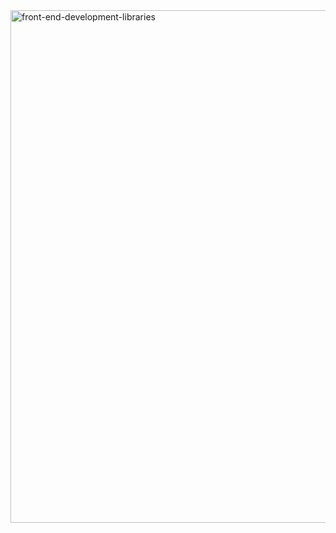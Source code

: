 <img width="1221" height="820" alt="front-end-development-libraries" src="https://github.com/user-attachments/assets/82c84c49-0769-49aa-ad16-dc94a0c77ccc" />
